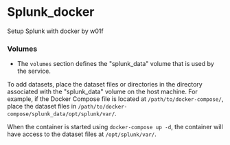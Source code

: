 # Splunk_docker
Setup Splunk with docker by w01f

### Volumes

- The `volumes` section defines the "splunk_data" volume that is used by the service.

To add datasets, place the dataset files or directories in the directory associated with the "splunk_data" volume on the host machine. For example, if the Docker Compose file is located at `/path/to/docker-compose/`, place the dataset files in `/path/to/docker-compose/splunk_data/opt/splunk/var/`.

When the container is started using `docker-compose up -d`, the container will have access to the dataset files at `/opt/splunk/var/`.
